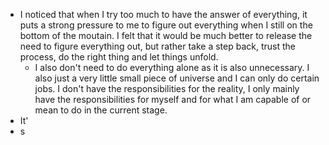 - I noticed that when I try too much to have the answer of everything, it puts a strong pressure to me to figure out everything when I still on the bottom of the moutain. I felt that it would be much better to release the need to figure everything out, but rather take a step back, trust the process, do the right thing and let things unfold.
    - I also don't need to do everything alone as it is also unnecessary. I also just a very little small piece of universe and I can only do certain jobs. I don't have the responsibilities for the reality, I only mainly have the responsibilities for myself and for what I am capable of or mean to do in the current stage.
- It'
- s 
